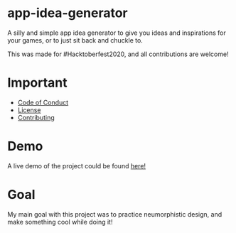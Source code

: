# app-idea-generator

A silly and simple app idea generator to give you ideas and inspirations for your games, or to just sit back and chuckle to. 

This was made for #Hacktoberfest2020, and all contributions are welcome! 

# Important 

  - [Code of Conduct]
  - [License]
  - [Contributing]
  
 # Demo
 
 A live demo of the project could be found [here!]
 
 # Goal
 
 My main goal with this project was to practice neumorphistic design, and make something cool while doing it!
  
  
 [Code of Conduct]: https://github.com/harshhh-dev/app-idea-generator/blob/master/CODE_OF_CONDUCT.md
 [License]: https://github.com/harshhh-dev/app-idea-generator/blob/master/LICENSE
 [Contributing]: https://github.com/harshhh-dev/app-idea-generator/blob/master/Contributing.md
 [here!]: https://harshhh-dev.github.io/app-idea-generator/
